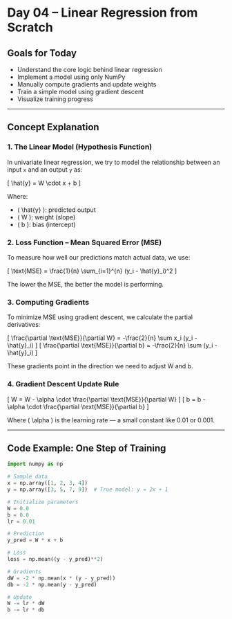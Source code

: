 # Day 04 – Linear Regression from Scratch

## Goals for Today
- Understand the core logic behind linear regression
- Implement a model using only NumPy
- Manually compute gradients and update weights
- Train a simple model using gradient descent
- Visualize training progress

---

## Concept Explanation

### 1. The Linear Model (Hypothesis Function)

In univariate linear regression, we try to model the relationship between an input `x` and an output `y` as:

\[
\hat{y} = W \cdot x + b
\]

Where:
- \( \hat{y} \): predicted output
- \( W \): weight (slope)
- \( b \): bias (intercept)

### 2. Loss Function – Mean Squared Error (MSE)

To measure how well our predictions match actual data, we use:

\[
\text{MSE} = \frac{1}{n} \sum_{i=1}^{n} (y_i - \hat{y}_i)^2
\]

The lower the MSE, the better the model is performing.

### 3. Computing Gradients

To minimize MSE using gradient descent, we calculate the partial derivatives:

\[
\frac{\partial \text{MSE}}{\partial W} = -\frac{2}{n} \sum x_i (y_i - \hat{y}_i)
\]
\[
\frac{\partial \text{MSE}}{\partial b} = -\frac{2}{n} \sum (y_i - \hat{y}_i)
\]

These gradients point in the direction we need to adjust W and b.

### 4. Gradient Descent Update Rule

\[
W = W - \alpha \cdot \frac{\partial \text{MSE}}{\partial W}
\]
\[
b = b - \alpha \cdot \frac{\partial \text{MSE}}{\partial b}
\]

Where \( \alpha \) is the learning rate — a small constant like 0.01 or 0.001.

---

## Code Example: One Step of Training

```python
import numpy as np

# Sample data
x = np.array([1, 2, 3, 4])
y = np.array([3, 5, 7, 9])  # True model: y = 2x + 1

# Initialize parameters
W = 0.0
b = 0.0
lr = 0.01

# Prediction
y_pred = W * x + b

# Loss
loss = np.mean((y - y_pred)**2)

# Gradients
dW = -2 * np.mean(x * (y - y_pred))
db = -2 * np.mean(y - y_pred)

# Update
W -= lr * dW
b -= lr * db

